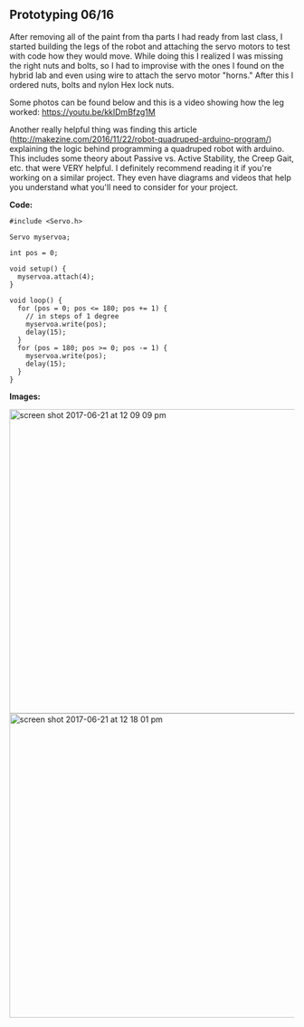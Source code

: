## Prototyping 06/16

After removing all of the paint from tha parts I had ready from last class, I started building the legs of the robot and attaching the servo motors to test with code how they would move. While doing this I realized I was missing the right nuts and bolts, so I had to improvise with the ones I found on the hybrid lab and even using wire to attach the servo motor "horns." After this I ordered nuts, bolts and nylon Hex lock nuts.

Some photos can be found below and this is a video showing how the leg worked: https://youtu.be/kkIDmBfzg1M

Another really helpful thing was finding this article (http://makezine.com/2016/11/22/robot-quadruped-arduino-program/) explaining the logic behind programming a quadruped robot with arduino. This includes some theory about Passive vs. Active Stability, the Creep Gait, etc. that were VERY helpful. I definitely recommend reading it if you're working on a similar project. They even have diagrams and videos that help you understand what you'll need to consider for your project.

**Code:**

```
#include <Servo.h>

Servo myservoa;

int pos = 0;

void setup() {
  myservoa.attach(4);
}

void loop() {
  for (pos = 0; pos <= 180; pos += 1) {
    // in steps of 1 degree
    myservoa.write(pos);
    delay(15);
  }
  for (pos = 180; pos >= 0; pos -= 1) {
    myservoa.write(pos);
    delay(15);
  }
}

```

**Images:**

<img width="538" alt="screen shot 2017-06-21 at 12 09 09 pm" src="https://user-images.githubusercontent.com/28915361/27402370-44a80fc6-567b-11e7-8298-889d54dd8bd2.png">

<img width="538" alt="screen shot 2017-06-21 at 12 18 01 pm" src="https://user-images.githubusercontent.com/28915361/27402508-b823e88a-567b-11e7-8bd3-e8ec2267e15b.png">
